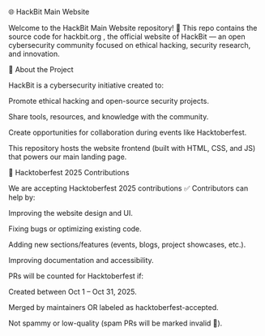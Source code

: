 🌐 HackBit Main Website

Welcome to the HackBit Main Website repository! 🎉
This repo contains the source code for hackbit.org
, the official website of HackBit — an open cybersecurity community focused on ethical hacking, security research, and innovation.

🚀 About the Project

HackBit is a cybersecurity initiative created to:

Promote ethical hacking and open-source security projects.

Share tools, resources, and knowledge with the community.

Create opportunities for collaboration during events like Hacktoberfest.

This repository hosts the website frontend (built with HTML, CSS, and JS) that powers our main landing page.

🎯 Hacktoberfest 2025 Contributions

We are accepting Hacktoberfest 2025 contributions ✅
Contributors can help by:

Improving the website design and UI.

Fixing bugs or optimizing existing code.

Adding new sections/features (events, blogs, project showcases, etc.).

Improving documentation and accessibility.

PRs will be counted for Hacktoberfest if:

Created between Oct 1 – Oct 31, 2025.

Merged by maintainers OR labeled as hacktoberfest-accepted.

Not spammy or low-quality (spam PRs will be marked invalid 🚫).
